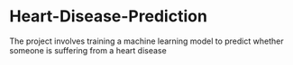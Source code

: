 # Heart-Disease-Prediction
The project involves training a machine learning model to predict whether someone is suffering from a heart disease
